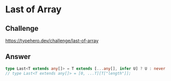 # Last of Array

## Challenge

https://typehero.dev/challenge/last-of-array

## Answer

```ts
type Last<T extends any[]> = T extends [...any[], infer U] ? U : never;
// type Last<T extends any[]> = [0, ...T][T["length"]];
```